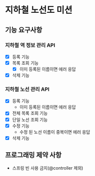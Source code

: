 # 지하철 노선도 미션
## 기능 요구사항 
### 지하철 역 정보 관리 API
- [x] 등록 기능
- [x] 목록 조회 기능
  - [x] 이미 등록된 이름이면 에러 응답 
- [x] 삭제 기능

### 지하철 노선 관리 API
- [x] 등록 기능
  - 이미 등록된 이름이면 에러 응답
- [x] 전체 목록 조회 기능
- [x] 단일 노선 조회 기능
- [x] 수정 기능
  - 수정 된 노선 이름이 중복이면 에러 응답
- [x] 삭제 기능

## 프로그래밍 제약 사항
- 스프링 빈 사용 금지(@controller 제외)
